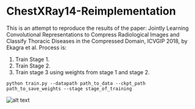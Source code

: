 # ChestXRay14-Reimplementation
This is an attempt to reproduce the results of the paper: Jointly Learning Convolutional Representations to Compress Radiological Images and Classify Thoracic Diseases in the Compressed Domain, ICVGIP 2018, by Ekagra et al. 
Process is: 
  1. Train Stage 1. 
  2. Train Stage 2. 
  3. Train stage 3 using weights from stage 1 and stage 2.
  
```  
python train.py --datapath path_to_data --ckpt_path path_to_save_weights --stage stage_of_training
```
![alt text](https://github.com/VirajBagal/ChestXRay14-Reimplementation/images/model.png?raw=true)
